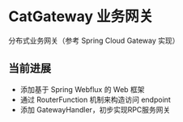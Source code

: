 # CatGateway 业务网关
分布式业务网关（参考 Spring Cloud Gateway 实现）

## 当前进展
* 添加基于 Spring Webflux 的 Web 框架
* 通过 RouterFunction 机制来构造访问 endpoint
* 添加 GatewayHandler，初步实现RPC服务网关
